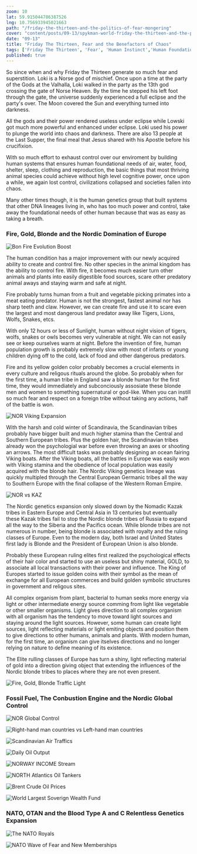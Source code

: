 ```yaml
--- 
zoom: 10
lat: 59.915044786387526   
lng: 10.756933945021663
path: "/friday-the-thirteen-and-the-politics-of-fear-mongering"
cover: "content/posts/09-13/spykman-world-friday-the-thirteen-and-the-politics-of-fear-mongering.jpg"
date: "09-13"
title: "Friday The Thirteen, Fear and the Benefactors of Chaos"
tags: ['Friday The Thirteen', 'Fear', 'Human Instinct','Human Foundational Need','Fear Monger', 'Spykman World', 'Nicholas Spykman']    
published: true
---
```

So since when and why Friday the Thirteen generate so much fear and superstition. Loki is a Norse god of mischief. Once upon a time at the party of the Gods at the Valhalla, Loki walked in the party as the 13th god crossing the gate of Norse Heaven. By the time he stepped his left foot through the gate, the universe suddenly experienced a full eclipse and the party's over. The Moon covered the Sun and everything turned into darkness. 

All the gods and their power rendered useless under eclipse while Lowski got much more powerful and enhanced under eclipse. Loki used his power to plunge the world into chaos and darkness. There are also 13 people at the Last Supper, the final meal that Jesus shared with his Apostle before his crucifixion. 

With so much effort to exhaust control over our enviroment by building human systems that ensures human foundational needs of air, water, food, shelter, sleep, clothing and reproduction, the basic things that most thriving animal species could achieve without high level cognitive power, once upon a while, we again lost control, civilizations collapsed and societies fallen into chaos. 

Many other times though, it is the human genetics group that built systems that other DNA lineages living in, who has too much power and control, take away the foundational needs of other human because that was as easy as taking a breath. 

### Fire, Gold, Blonde and the Nordic Domination of Europe
![Bon Fire Evolution Boost](https://storage.googleapis.com/spykman-world/bon_fire.png)

The human condition has a major improvement with our newly acquired ability to create and control fire. No other species in the animal kingdom has the ability to control fire. With fire, it becomes much easier turn other animals and plants into easily digestible food sources, scare other predatory animal aways and staying warm and safe at night. 

Fire probably turns human from a fruit and vegetable picking primates into a meat eating predator.  Human is not the strongest, fastest animal nor has sharp teeth and claw. However, we can create fire and use it to scare even the largest and most dangerous land predator away like Tigers, Lions, Wolfs, Snakes, etcs. 

With only 12 hours or less of Sunlight, human without night vision of tigers, wolfs, snakes or owls becomes very vulnerable at night.
We can not easily see or keep ourselves warm at night. Before the invention of fire, human population growth is probably extremely slow with most of infants or young children dying off to the cold, lack of food and other dangerous predators. 

Fire and its yellow golden color probably becomes a crucial elements in every culture and religous rituals around the globe. So probably when for the first time, a human tribe in England saw a blonde human for the first time, they would immediately and subconciously assosiate these blonde men and women to something supernatural or god-like. When you can instill so much fear and respect on a foreign tribe without taking any actions, half of the battle is won. 

![NOR Viking Expansion](https://storage.googleapis.com/spykman-world/NOR_Viking_Expansion.png)

With the harsh and cold winter of Scandinavia, the Scandinavian tribes probably have bigger built and much higher stamina than the Central and Southern European tribes. Plus the golden hair, the Scandinavian tribes already won the psychologial war before even throwing an axes or shooting an arrows. The most difficult tasks was probably designing an ocean fairing Viking boats. After the Viking boats, all the battles in Europe was easily won with Viking stamina and the obedience of local population was easily acquired with the blonde hair. The Nordic Viking genetics lineage was quickly multipled through the Central European Germanic tribes all the way to Southern Europe with the final collapse of the Western Roman Empire.

![NOR vs KAZ](https://storage.googleapis.com/spykman-world/NOR_vs_KAZ.png)

The Nordic genetics expansion only slowed down by the Nomadic Kazak tribes in Eastern Europe and Central Asia in 13 centuries but eventually these Kazak tribes fail to stop the Nordic blonde tribes of Russia to expand all the way to the Siberia and the Pacifics ocean. While blonde tribes are not numerous in number, being blonde is associated with royalty and the ruling classes of Europe. Even to the modern day, both Israel and United States first lady is Blonde and the President of European Union is also blonde.

Probably these European ruling elites first realized the psychological effects of their hair color and started to use an useless but shiny material, GOLD, to associate all local transactions with their power and influence. The King of Europes started to issue golden coins with their symbol as the mean of exchange for all European commerces and build golden symbolic structures in government and religous sites. 

All complex organism from plant, bacterial to human seeks more energy via light or other intermediate energy source comming from light like vegetable or other smaller organisms. Light gives direction to all complex organism with all organism has the tendency to move toward light sources and staying around the light sources. However, some human can create light sources, light reflecting materials or light emiting objects and position them to give directions to other humans, animals and plants. With modern human, for the first time, an organism can give itselves directions and no longer relying on nature to define meaning of its existence. 

The Elite rulling classes of Europe has turn a shiny, light reflecting material of gold into a direction giving object that extending the influences of the Nordic blonde tribes to places where they are not even present.

![Fire, Gold, Blonde Traffic Light](https://storage.googleapis.com/spykman-world/fire_gold_blonde.png)


### Fossil Fuel, The Conbustion Engine and the Nordic Global Control
![NOR Global Control](https://storage.googleapis.com/spykman-world/NOR_Global_Control.png)

![Right-hand man countries vs Left-hand man countries](https://storage.googleapis.com/spykman-world/left-hand-countries_vs_right-hand-countries.png)

![Scandinavian Air Traffics](https://storage.googleapis.com/spykman-world/Scandinavian_Air_Traffics.png)

![Daily Oil Output](https://storage.googleapis.com/spykman-world/daily_oil_output_norway_vs_opec.png)

![NORWAY INCOME Stream](https://storage.googleapis.com/spykman-world/norway_oil_income.png)

![NORTH Atlantics Oil Tankers](https://storage.googleapis.com/spykman-world/north-atlantics-oil-tankers.png)

![Brent Crude Oil Prices](https://storage.googleapis.com/spykman-world/crude-oil-brent-historical-prices.png)

![World Largest Soverign Wealth Fund](https://storage.googleapis.com/spykman-world/world-largest-soverign-wealth-funds.png)





### NATO, OTAN and the Blood Type A and C Relentless Genetics Expansion

![The NATO Royals](https://storage.googleapis.com/spykman-world/nato-royals.png)

![NATO Wave of Fear and New Memberships](https://storage.googleapis.com/spykman-world/wave_of_fear_and_NATO_new_memberships.png)

